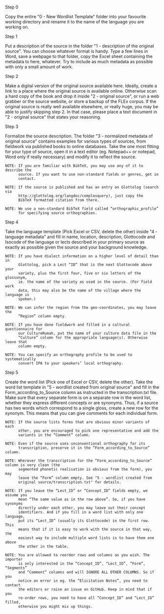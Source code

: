 ﻿Step 0
 
Copy the entire "0 - New Wordlist Template" folder into your favourite working directory and rename it to the name of the language you are working on.

Step 1

Put a description of the source in the folder "1 - description of the original source". You can choose whatever format is handy. Type a few lines in Word, save a webpage to that folder, copy the Excel sheet containing the metadata to here, whatever. Try to include as much metadata as possible with only a small amount of work.

Step 2

Make a digital version of the original source available here. Ideally, create a link to a place where the original source is available online. Otherwise scan a hard copy of the book and drop it inside "2 - original source", or run a web grabber or the source website, or store a backup of the FLEx corpus. If the original source is really well available elsewhere, or really huge, you may be able to justify skipping step 2. In that case, please place a text document in "2 - original source" that states your reasoning.

Step 3

Formalize the source description. The folder "3 - normalized metadata of original source" contains examples for various types of sources, from fieldwork via published books to online databases. Take the one most fitting for your type of source, open it in a text editor (eg. Notepad++ or notepad, Word only if really necessary) and modify it to reflect the source.

    NOTE: If you are familiar with BibTeX, you may use any of it to describe the
          source. If you want to use non-standard fields or genres, get in
          contact.
          
    NOTE: If the source is published and has an entry on Glottolog (search via
          http://glottolog.org/langdoc/complexquery), just copy the
          BibTeX formatted citation from there.
          
    NOTE: We use a non-standard BibTeX field called “orthographic_profile”
          for specifying source orthographies.
          
Step 4

Take the language template (Pick Excel or CSV, delete the other) inside "4 - language metadata" and fill in name, location, description, Glottocode and Isocode of the language or lects described in your primary source as exactly as possible given the source and your background knowledge.

    NOTE: If you have dialect information on a higher level of detail than in
          Glottolog, pick a Lect “ID” that is the next Glottocode above your
          variety, plus the first four, five or six letters of the glossonym,
          ie. the name of the variety as used in the source. (For field work
          data, this may also be the name of the village where the language is
          spoken.)
          
    NOTE: We can infer the region from the geo-coordinates, you may leave the
          “Region” column empty.
          
    NOTE: If you have done fieldwork and filled in a cultural questionnaire for
          our CultureRumah, put the name of your culture data file in the
          “Culture” column for the appropriate language(s). Otherwise leave that
          column empty.
          
    NOTE: You can specify an orthography profile to be used to systematically
          convert IPA to your speakers’ local orthography.
          
Step 5

Create the word list (Pick one of Excel or CSV, delete the other). Take the word list template in "5 - wordlist created from original source" and fill in the Form_according_to_Source column as instructed in the transcription.txt file. Make sure that every separate form is on a separate row in the word list, whether they express different concepts or are synonyms. Thus, if a source has two words which correspond to a single gloss, create a new row for the synonym. This means that you can give comments for each individual form.

    NOTE: If the source lists forms that are obvious minor variants of each
          other, you are encouraged to pick one representative and add the
          variants in the “Comment” column.
          
    NOTE: Even if the source uses unconventional orthography for its
          transcription, preserve it in the “Form_according_to_Source” column.
          
    NOTE: Wherever the transcription for the “Form_according_to_Source” column is very clean (the
          segmented phonetic realisation is obvious from the form), you may
          leave the “Form” column empty. See "5 - wordlist created from
          original source/transcription.txt" for details.
          
    NOTE: If you leave the “Lect_ID” or “Concept_ID” fields empty, we assume you
          mean “The same value as in the row above”. So, if you have synonyms
          directly under each other, you may leave out their concept
          identifiers. And if you fill in a word list with only one language,
          put its “Lect_ID” (usually its Glottocode) in the first row. This
          means that if it is easy to work with the source in that way, the
          easiest way to include multiple word lists is to have them one above
          the other in the table.
          
    NOTE: You are allowed to reorder rows and columns as you wish. The importer
          is only interested in the “Concept_ID”, “Lect_ID”, “Form”, “Segments”
          and “Comment” columns and will IGNORE ALL OTHER COLUMNS. So if you
          notice an error in eg. the “Elicitation Notes”, you need to contact
          the editors or raise an issue on GitHub. Keep in mind that if you
          re-order rows, you need to have all “Concept_ID” and “Lect_ID” filled,
          otherwise you might mix up things.


